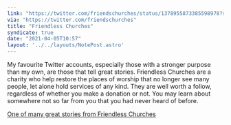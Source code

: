 ```yaml
---
link: "https://twitter.com/friendschurches/status/1378955873385598978?s=21"
via: "https://twitter.com/friendschurches"
title: "Friendless Churches"
syndicate: true
date: "2021-04-05T10:57"
layout: '../../layouts/NotePost.astro'
---
```

My favourite Twitter accounts, especially those with a stronger purpose than my own, are those that tell great stories. Friendless Churches are a charity who help restore the places of worship that no longer see many people, let alone hold services of any kind. They are well worth a follow, regardless of whether you make a donation or not. You may learn about somewhere not so far from you that you had never heard of before.

[One of many great stories from Friendless Churches](https://twitter.com/friendschurches/status/1378955873385598978?s=21)